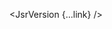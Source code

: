 <script lang="ts">
  import { JsrVersion } from 'svelte-shields'
  import type { JsrVersionPropsType } from 'svelte-shields';

  const link: JsrVersionPropsType = {
    scope: '@hono',
    packageName: 'hono',
    label: 'Svelte 5 UI Library',
    link: ['https://jsr.io/@hono/hono', 'https://github.com/badrap/hono']
  }
</script>

<JsrVersion {...link} />